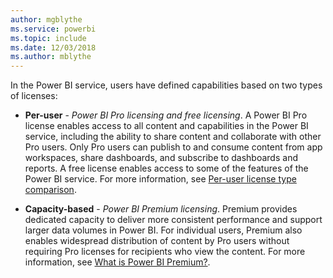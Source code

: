 ```yaml
---
author: mgblythe
ms.service: powerbi
ms.topic: include
ms.date: 12/03/2018
ms.author: mblythe
---
```


In the Power BI service, users have defined capabilities based on two types of licenses:

* **Per-user** - *Power BI Pro licensing and free licensing*. A Power BI Pro license enables access to all content and capabilities in the Power BI service, including the ability to share content and collaborate with other Pro users. Only Pro users can publish to and consume content from app workspaces, share dashboards, and subscribe to dashboards and reports. A free license enables access to some of the features of the Power BI service. For more information, see [Per-user license type comparison](../service-features-license-type.md#per-user-license-type-comparison).

* **Capacity-based** - *Power BI Premium licensing*. Premium provides dedicated capacity to deliver more consistent performance and support larger data volumes in Power BI. For individual users, Premium also enables widespread distribution of content by Pro users without requiring Pro licenses for recipients who view the content. For more information, see [What is Power BI Premium?](../service-premium.md).